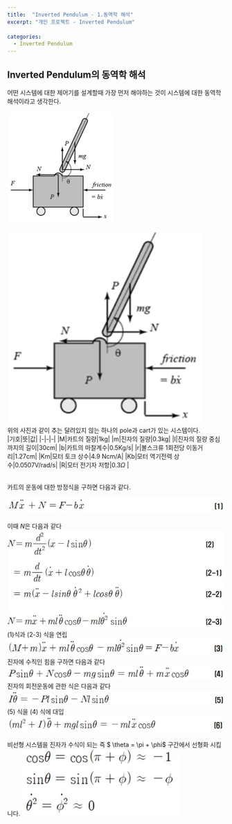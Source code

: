 ```yaml
---
title:  "Inverted Pendulum - 1.동역학 해석"
excerpt: "개인 프로젝트 - Inverted Pendulum"

categories:
  - Inverted Pendulum
---
```



## Inverted Pendulum의 동역학 해석

어떤 시스템에 대한 제어기를 설계할때 가장 먼저 해야하는 것이 시스템에 대한 동역학 해석이라고 생각한다.
<br>

![picture1](picture1.png)

<img src="picture1.png" width="450px" height="450px" title="px(픽셀) 크기 설정" alt="pendulum"></img><br/>
위의 사진과 같이 추는 달려있지 않는 하나의 pole과 cart가 있는 시스템이다.
<br>
|기호|뜻|값|
|-|-|-|
|M|카트의 질량|1kg|
|m|진자의 질량|0.3kg|
|l|진자의 질량 중심까지의 길이|30cm|
|b|카트의 마찰계수|0.5Kg/s|
|r|볼스크류 1회전당 이동거리|1.27cm|
|Km|모터 토크 상수|4.9 Ncm/A|
|Kb|모터 역기전력 상수|0.0507V/rad/s|
|R|모터 전기자 저항|$0.3 \Omega$ |
<br>
<br>

카트의 운동에 대한 방정식을 구하면 다음과 같다.

<img src="1-1.jpg" alt="1-1"></img><br/>
<br>
이때 $N$은 다음과 같다
<img src="2.jpg" alt="1-1"></img><br/>
(1)식과 (2-3) 식을 연립
<img src="3.jpg" alt="1-1"></img><br/>
진자에 수직인 힘을 구하면 다음과 같다
<img src="4.jpg" alt="1-1"></img><br/>
진자의 회전운동에 관한 식은 다음과 같다
<img src="5.jpg" alt="1-1"></img><br/>
(5) 식을 (4) 식에 대입
<img src="6.jpg" alt="1-1"></img><br/>

비선형 시스템을 진자가 수식이 되는 즉 $ \theta = \pi + \phi$ 구간에서 선형화 시킵니다.
<img src="비선형.jpg" alt="1-1"></img><br/>

